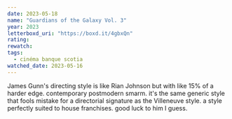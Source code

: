 ```yaml
---
date: 2023-05-18
name: "Guardians of the Galaxy Vol. 3"
year: 2023
letterboxd_uri: "https://boxd.it/4gbxQn"
rating: 
rewatch: 
tags:
  - cinéma banque scotia
watched_date: 2023-05-16
---
```


James Gunn's directing style is like Rian Johnson but with like 15% of a harder edge. contemporary postmodern smarm. it's the same generic style that fools mistake for a directorial signature as the Villeneuve style. a style perfectly suited to house franchises. good luck to him I guess.
